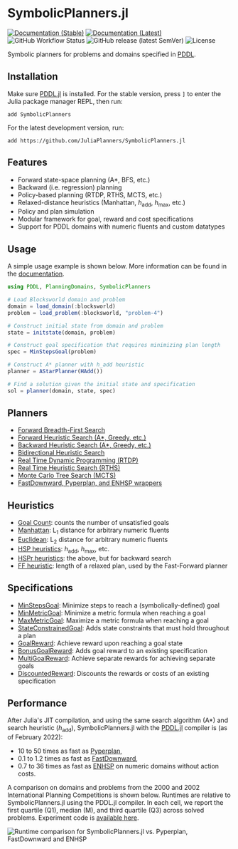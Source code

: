 # SymbolicPlanners.jl

[![Documentation (Stable)](https://img.shields.io/badge/docs-stable-blue.svg)](https://juliaplanners.github.io/SymbolicPlanners.jl/stable)
[![Documentation (Latest)](https://img.shields.io/badge/docs-latest-blue.svg)](https://juliaplanners.github.io/SymbolicPlanners.jl/dev)
![GitHub Workflow Status](https://img.shields.io/github/actions/workflow/status/JuliaPlanners/SymbolicPlanners.jl/CI.yml?branch=master)
![GitHub release (latest SemVer)](https://img.shields.io/github/v/release/JuliaPlanners/SymbolicPlanners.jl)
![License](https://img.shields.io/github/license/JuliaPlanners/SymbolicPlanners.jl?color=lightgrey)

Symbolic planners for problems and domains specified in [PDDL](https://github.com/JuliaPlanners/PDDL.jl).

## Installation

Make sure [PDDL.jl](https://github.com/JuliaPlanners/PDDL.jl) is installed. For the stable version, press `]` to enter the Julia package manager REPL, then run:
```
add SymbolicPlanners
```

For the latest development version, run:
```
add https://github.com/JuliaPlanners/SymbolicPlanners.jl
```

## Features

- Forward state-space planning (A*, BFS, etc.)
- Backward (i.e. regression) planning
- Policy-based planning (RTDP, RTHS, MCTS, etc.)
- Relaxed-distance heuristics (Manhattan, _h_<sub>add</sub>, _h_<sub>max</sub>, etc.)
- Policy and plan simulation
- Modular framework for goal, reward and cost specifications
- Support for PDDL domains with numeric fluents and custom datatypes

## Usage

A simple usage example is shown below. More information can be found in the [documentation](https://juliaplanners.github.io/SymbolicPlanners.jl/dev).

```julia
using PDDL, PlanningDomains, SymbolicPlanners

# Load Blocksworld domain and problem
domain = load_domain(:blocksworld)
problem = load_problem(:blocksworld, "problem-4")

# Construct initial state from domain and problem
state = initstate(domain, problem)

# Construct goal specification that requires minimizing plan length
spec = MinStepsGoal(problem)

# Construct A* planner with h_add heuristic
planner = AStarPlanner(HAdd())

# Find a solution given the initial state and specification
sol = planner(domain, state, spec)
```

## Planners

- [Forward Breadth-First Search](src/planners/bfs.jl)
- [Forward Heuristic Search (A*, Greedy, etc.)](src/planners/forward.jl)
- [Backward Heuristic Search (A*, Greedy, etc.)](src/planners/backward.jl)
- [Bidirectional Heuristic Search](src/planners/bidirectional.jl)
- [Real Time Dynamic Programming (RTDP)](src/planners/rtdp.jl)
- [Real Time Heuristic Search (RTHS)](src/planners/rths.jl)
- [Monte Carlo Tree Search (MCTS)](src/planners/mcts.jl)
- [FastDownward, Pyperplan, and ENHSP wrappers](src/planners/external.jl)

## Heuristics

- [Goal Count](src/heuristics/basic.jl): counts the number of unsatisfied goals
- [Manhattan](src/heuristics/metric.jl): L<sub>1</sub> distance for arbitrary numeric fluents
- [Euclidean](src/heuristics/metric.jl): L<sub>2</sub> distance for arbitrary numeric fluents
- [HSP heuristics](src/heuristics/hsp.jl): _h_<sub>add</sub>, _h_<sub>max</sub>, etc.
- [HSPr heuristics](src/heuristics/hsp.jl): the above, but for backward search
- [FF heuristic](src/heuristics/ff.jl): length of a relaxed plan, used by the Fast-Forward planner

## Specifications

- [MinStepsGoal](src/specifications/min_steps.jl): Minimize steps to reach a (symbolically-defined) goal
- [MinMetricGoal](src/specifications/min_metric.jl): Minimize a metric formula when reaching a goal
- [MaxMetricGoal](src/specifications/min_metric.jl): Maximize a metric formula when reaching a goal
- [StateConstrainedGoal](src/specifications/state_constrained.jl): Adds state constraints that must hold throughout a plan
- [GoalReward](src/specifications/goal_reward.jl): Achieve reward upon reaching a goal state
- [BonusGoalReward](src/specifications/goal_reward.jl): Adds goal reward to an existing specification
- [MultiGoalReward](src/specifications/goal_reward.jl): Achieve separate rewards for achieving separate goals
- [DiscountedReward](src/specifications/discounted.jl): Discounts the rewards or costs of an existing specification

## Performance

After Julia's JIT compilation, and using the same search algorithm (A*) and search heuristic (_h_<sub>add</sub>), SymbolicPlanners.jl with the [PDDL.jl](https://github.com/JuliaPlanners/PDDL.jl) compiler is (as of February 2022):
- 10 to 50 times as fast as [Pyperplan](https://github.com/aibasel/pyperplan),
- 0.1 to 1.2 times as fast as [FastDownward](https://www.fast-downward.org/),
- 0.7 to 36 times as fast as [ENHSP](https://sites.google.com/view/enhsp/) on numeric domains without action costs.

A comparison on domains and problems from the 2000 and 2002 International Planning Competitions is shown below. Runtimes are relative to SymbolicPlanners.jl using the PDDL.jl compiler. In each cell, we report the first quartile (Q1), median (M), and third quartile (Q3) across solved problems. Experiment code is [available here](https://github.com/JuliaPlanners/SymbolicPlanners.jl/tree/experiments/experiments).

![Runtime comparison for SymbolicPlanners.jl vs. Pyperplan, FastDownward and ENHSP](assets/runtime-comparison.png)
